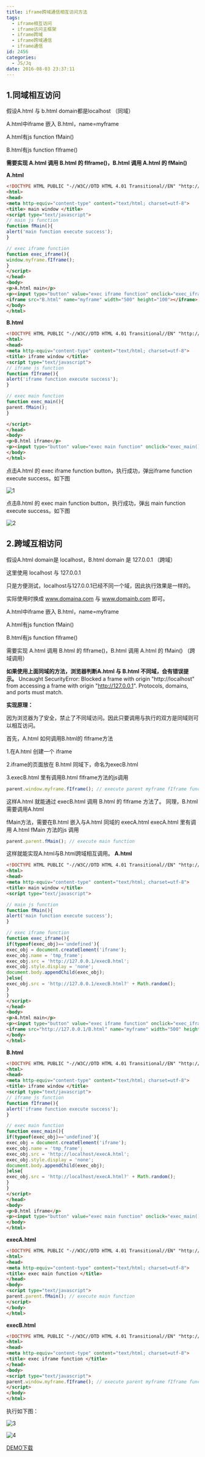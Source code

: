```yaml
---
title: iframe跨域通信相互访问方法
tags:
  - iframe相互访问
  - iframe访问主框架
  - iframe跨域
  - iframe跨域通信
  - iframe通信
id: 2456
categories:
  - JS/Jq
date: 2016-08-03 23:37:11
---
```


## 1.同域相互访问

假设A.html 与 b.html domain都是localhost （同域）

A.html中iframe 嵌入 B.html，name=myframe

A.html有js function fMain()

B.html有js function fIframe()

**需要实现 A.html 调用 B.html 的 fIframe()，B.html 调用 A.html 的 fMain()**

**A.html**
```html
<!DOCTYPE HTML PUBLIC "-//W3C//DTD HTML 4.01 Transitional//EN" "http://www.w3.org/TR/html4/loose.dtd">
<html>
<head>
<meta http-equiv="content-type" content="text/html; charset=utf-8">
<title> main window </title>
<script type="text/javascript">
// main js function
function fMain(){
alert('main function execute success');
}

// exec iframe function
function exec_iframe(){
window.myframe.fIframe();
}
</script>
</head>
<body>
<p>A.html main</p>
<p><input type="button" value="exec iframe function" onclick="exec_iframe()"></p>
<iframe src="B.html" name="myframe" width="500" height="100"></iframe>
</body>
</html>
```
**B.html**
```html
<!DOCTYPE HTML PUBLIC "-//W3C//DTD HTML 4.01 Transitional//EN" "http://www.w3.org/TR/html4/loose.dtd">
<html>
<head>
<meta http-equiv="content-type" content="text/html; charset=utf-8">
<title> iframe window </title>
<script type="text/javascript">
// iframe js function
function fIframe(){
alert('iframe function execute success');
}

// exec main function
function exec_main(){
parent.fMain();
}

</script>
</head>
<body>
<p>B.html iframe</p>
<p><input type="button" value="exec main function" onclick="exec_main()"></p>
</body>
</html>
```
点击A.html 的 exec iframe function button，执行成功，弹出iframe function execute success。如下图

![1](http://www.npm8.com/wp-content/uploads/2016/08/1.png)

点击B.html 的 exec main function button，执行成功，弹出 main function execute success。如下图

![2](http://www.npm8.com/wp-content/uploads/2016/08/2.png)

## 2.跨域互相访问

假设A.html domain是 localhost，B.html domain 是 127.0.0.1 （跨域）

这里使用 localhost 与 127.0.0.1

只是方便测试，localhost与127.0.0.1已经不同一个域，因此执行效果是一样的。

实际使用时换成 www.domaina.com 与 www.domainb.com 即可。

A.html中iframe 嵌入 B.html，name=myframe

A.html有js function fMain()

B.html有js function fIframe()

需要实现 A.html 调用 B.html 的 fIframe()，B.html 调用
A.html 的 fMain() （跨域调用）


**如果使用上面同域的方法，浏览器判断A.html 与 B.html 不同域，会有错误提示。**
Uncaught SecurityError: Blocked a frame with origin "http://localhost" from accessing a frame with origin "http://127.0.0.1". Protocols, domains, and ports must match.

**实现原理：**

因为浏览器为了安全，禁止了不同域访问。因此只要调用与执行的双方是同域则可以相互访问。

首先，A.html 如何调用B.html的 fIframe方法 

1.在A.html 创建一个 iframe 

2.iframe的页面放在 B.html 同域下，命名为execB.html 

3.execB.html 里有调用B.html fIframe方法的js调用

```javascript
parent.window.myframe.fIframe(); // execute parent myframe fIframe function
``` 
这样A.html 就能通过 execB.html 调用 B.html 的 fIframe 方法了。 同理，B.html 需要调用A.html

fMain方法，需要在B.html 嵌入与A.html 同域的 execA.html execA.html 里有调用 A.html fMain 方法的js 调用

```javascript
parent.parent.fMain(); // execute main function
```
这样就能实现A.html与B.html跨域相互调用。
**A.html**
```html
<!DOCTYPE HTML PUBLIC "-//W3C//DTD HTML 4.01 Transitional//EN" "http://www.w3.org/TR/html4/loose.dtd">
<html>
<head>
<meta http-equiv="content-type" content="text/html; charset=utf-8">
<title> main window </title>
<script type="text/javascript">

// main js function
function fMain(){
alert('main function execute success');
}

// exec iframe function
function exec_iframe(){
if(typeof(exec_obj)=='undefined'){
exec_obj = document.createElement('iframe');
exec_obj.name = 'tmp_frame';
exec_obj.src = 'http://127.0.0.1/execB.html';
exec_obj.style.display = 'none';
document.body.appendChild(exec_obj);
}else{
exec_obj.src = 'http://127.0.0.1/execB.html?' + Math.random();
}
}
</script>
</head>
<body>
<p>A.html main</p>
<p><input type="button" value="exec iframe function" onclick="exec_iframe()"></p>
<iframe src="http://127.0.0.1/B.html" name="myframe" width="500" height="100"></iframe>
</body>
</html>
```
**B.html**
```html
<!DOCTYPE HTML PUBLIC "-//W3C//DTD HTML 4.01 Transitional//EN" "http://www.w3.org/TR/html4/loose.dtd">
<html>
<head>
<meta http-equiv="content-type" content="text/html; charset=utf-8">
<title> iframe window </title>
<script type="text/javascript">
// iframe js function
function fIframe(){
alert('iframe function execute success');
}

// exec main function
function exec_main(){
if(typeof(exec_obj)=='undefined'){
exec_obj = document.createElement('iframe');
exec_obj.name = 'tmp_frame';
exec_obj.src = 'http://localhost/execA.html';
exec_obj.style.display = 'none';
document.body.appendChild(exec_obj);
}else{
exec_obj.src = 'http://localhost/execA.html?' + Math.random();
}
}
</script>
</head>
<body>
<p>B.html iframe</p>
<p><input type="button" value="exec main function" onclick="exec_main()"></p>
</body>
</html>
```
**execA.html**
```html
<!DOCTYPE HTML PUBLIC "-//W3C//DTD HTML 4.01 Transitional//EN" "http://www.w3.org/TR/html4/loose.dtd">
<html>
<head>
<meta http-equiv="content-type" content="text/html; charset=utf-8">
<title> exec main function </title>
</head>
<body>
<script type="text/javascript">
parent.parent.fMain(); // execute main function
</script>
</body>
</html>
```
**execB.html**
```html
<!DOCTYPE HTML PUBLIC "-//W3C//DTD HTML 4.01 Transitional//EN" "http://www.w3.org/TR/html4/loose.dtd">
<html>
<head>
<meta http-equiv="content-type" content="text/html; charset=utf-8">
<title> exec iframe function </title>
</head>
<body>
<script type="text/javascript">
parent.window.myframe.fIframe(); // execute parent myframe fIframe function
</script>
</body>
</html>
```
执行如下图：

![3](http://www.npm8.com/wp-content/uploads/2016/08/3.png)

![4](http://www.npm8.com/wp-content/uploads/2016/08/4.png)

[DEMO下载](http://www.npm8.com/wp-content/uploads/2016/08/iframe.zip)